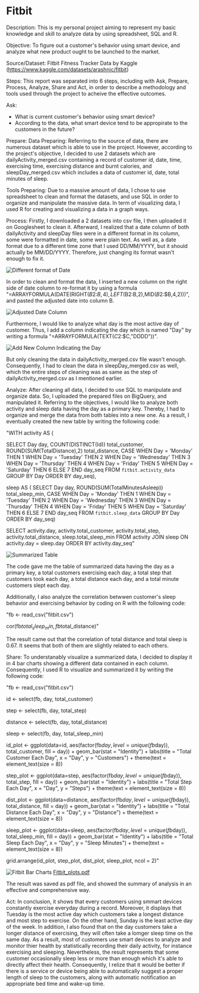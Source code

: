 # Fitbit
Description:
  This is my personal project aiming to represent my basic knowledge and skill to analyze data by using spreadsheet, SQL and R.

Objective: 
  To figure out a customer's behavior using smart device, and analyze what new product ought to be launched to the market.

Source/Dataset:
  Fitbit Fitness Tracker Data by Kaggle (https://www.kaggle.com/datasets/arashnic/fitbit)
  
Steps:
  This report was separated into 6 steps, including with Ask, Prepare, Process, Analyze, Share and Act, in order to describe a methodology and tools used through the project to acheive the effective outcomes.
  
Ask:
  - What is current customer's behavior using smart device?
  - According to the data, what smart device tend to be appropirate to the customers in the future?

Prepare:
  Data Preparing:
   Referring to the source of data, there are numerous dataset which is able to use in the project. However, according to the project's objective, I decided to use 2 datasets which are dailyActivity_merged.csv containing a record of customer id, date, time, exercising time, exercising distance and burnt calories, and sleepDay_merged.csv which includes a data of customer id, date, total minutes of sleep.
   
  Tools Preparing:
   Due to a massive amount of data, I chose to use spreadsheet to clean and format the datasets, and use SQL in order to organize and manipulate the massive data. In term of visualizing data, I used R for creating and visualizing a data in a graph ways.
   
Process:
  Firstly, I downloaded a 2 datasets into csv file, I then uploaded it on Googlesheet to clean it. Afterward, I realized that a date column of both dailyActivity and sleepDay files were in a different format in its column, some were formatted in date, some were plain text. As well as, a date format due to a different time zone that I used DD/MM/YYYY, but it should actually be MM/DD/YYYY. Therefore, just changing its format wasn't enough to fix it.
  
  ![Different format of Date](https://user-images.githubusercontent.com/113785212/190891383-62b867e1-e03c-4c4b-8177-fab73ca6b463.png)
  
  In order to clean and format the data, I inserted a new column on the right side of date column to re-format it by using a formula "=ARRAYFORMULA(DATE(RIGHT($B$2:$B,4),LEFT($B$2:$B,2),MID($B$2:$B,4,2)))", and pasted the adjusted date into column B.
  
  ![Adjusted Date Column](https://user-images.githubusercontent.com/113785212/190892904-20adc3ec-23fe-4c0e-bc65-d0798aeda1d3.png)

  Furthermore, I would like to analyze what day is the most active day of customer. Thus, I add a column indicating the day which is named "Day" by writing a formula "=ARRAYFORMULA(TEXT($C$2:$C,"DDDD"))".

  ![Add New Column Indicating the Day](https://user-images.githubusercontent.com/113785212/190904892-48419f57-b8ac-4183-adc4-8e11f5b0e95b.png)
  
  But only cleaning the data in dailyActivity_merged.csv file wasn't enough. Consequently, I had to clean the data in sleepDay_merged.csv as well, which the entire steps of cleaning was as same as the step of dailyActivity_merged.csv as I mentioned earlier.
  
Analyze:
  After cleaning all data, I decided to use SQL to manipulate and organize data. So, I uploaded the prepared files on BigQuery, and manipulated it. Referring to the objectives, I would like to analyze both activity and sleep data having the day as a primary key. Thereby, I had to organize and merge the data from both tables into a new one. As a result, I eventually created the new table by writing the following code:

"WITH activity AS (

  SELECT
    Day day,
    COUNT(DISTINCT(Id)) total_customer,
    ROUND(SUM(TotalDistance),2) total_distance,
    CASE
      WHEN Day = 'Monday' THEN 1
      WHEN Day = 'Tuesday' THEN 2
      WHEN Day = 'Wednesday' THEN 3
      WHEN Day = 'Thursday' THEN 4
      WHEN Day = 'Friday' THEN 5
      WHEN Day = 'Saturday' THEN 6
      ELSE 7
     END day_seq
   FROM
    `fitbit.activity_data`
   GROUP BY
    Day
   ORDER BY
    day_seq),
    
  sleep AS (
    SELECT
      Day day,
      ROUND(SUM(TotalMinutesAsleep)) total_sleep_min,
      CASE
         WHEN Day = 'Monday' THEN 1
         WHEN Day = 'Tuesday' THEN 2
        WHEN Day = 'Wednesday' THEN 3
        WHEN Day = 'Thursday' THEN 4
        WHEN Day = 'Friday' THEN 5
        WHEN Day = 'Saturday' THEN 6
        ELSE 7
     END day_seq
    FROM
      `fitbit.sleep_data`
    GROUP BY
      Day
    ORDER BY
      day_seq)
      
SELECT
  activity.day,
  activity.total_customer,
  activity.total_step,
  activity.total_distance,
  sleep.total_sleep_min
FROM
  activity
JOIN
  sleep
ON
  activity.day = sleep.day
ORDER BY
  activity.day_seq"
  
  ![Summarized Table](https://user-images.githubusercontent.com/113785212/190912448-a5f481e6-6653-438c-9b05-a280ce425788.png)

  The code gave me the table of summarized data having the day as a primary key, a total customers exercising each day, a total step that customers took each day, a total distance each day, and a total minute customers slept each day.
  
  Additionally, I also analyze the correlation betwwen customer's sleep behavior and exercising behavior by coding on R with the following code:
  
  "fb <- read_csv("fitbit.csv")
  
  cor(fb$total_sleep_min,fb$total_distance)"
  
  The result came out that the correlation of total distance and total sleep is 0.67. It seems that both of them are slightly related to each others.
  
Share:
  To understanably visualize a summarized data, I decided to display it in 4 bar charts showing a different data contained in each column. Consequently, I used R to visualize and summarized it by writing the following code:
  
"fb <- read_csv("fitbit.csv")

id <- select(fb, day, total_customer)

step <- select(fb, day, total_step)

distance <- select(fb, day, total_distance)

sleep <- select(fb, day, total_sleep_min)

id_plot <- ggplot(data=id, aes(factor(fb$day, level = unique(fb$day)), total_customer, fill = day)) +
  geom_bar(stat = "Identity") + labs(title = "Total Customer Each Day", x = "Day", y = "Customers") +
  theme(text = element_text(size = 8))
  
step_plot <- ggplot(data=step, aes(factor(fb$day, level = unique(fb$day)), total_step, fill = day)) +
  geom_bar(stat = "Identity") + labs(title = "Total Step Each Day", x = "Day", y = "Steps") +
  theme(text = element_text(size = 8))
  
dist_plot <- ggplot(data=distance, aes(factor(fb$day, level = unique(fb$day)), total_distance, fill = day)) +
  geom_bar(stat = "Identity") + labs(title = "Total Distance Each Day", x = "Day", y = "Distance") +
  theme(text = element_text(size = 8))
  
sleep_plot <- ggplot(data=sleep, aes(factor(fb$day, level = unique(fb$day)), total_sleep_min, fill = day)) +
  geom_bar(stat = "Identity") + labs(title = "Total Sleep Each Day", x = "Day", y = "Sleep Minutes") +
  theme(text = element_text(size = 8))

grid.arrange(id_plot, step_plot, dist_plot, sleep_plot, ncol = 2)"

  ![Fitbit Bar Charts](https://user-images.githubusercontent.com/113785212/191079070-1fd0d4a7-7e08-4bb5-a397-fea3d4cde9c8.png)
  [Fitbit_plots.pdf](https://github.com/NattawatApi/Fitbit/files/9601108/Fitbit_plots.pdf)

  The result was saved as pdf file, and showed the summary of analysis in an effective and comprehensive way.
  
Act:
  In conclusion, it shows that every customers using smmart devices constantly exercise everyday during a record. Moreover, it displays that Tuesday is the most active day which customers take a longest distance and most step to exercise. On the other hand, Sunday is the least active day of the week. In addition, I also found that on the day customers take a longer distance of exercising, they will often take a lomger sleep time on the same day.
  As a result, most of customers use smart devices to analyze and monitor thier health by statistically recording their daily activity, for instance exercising and sleeping. Nevertheless, the result represents that some customer occasionally sleep less or more than enough which it's able to directly affect their health. Consequently, I relize that it would be better if there is a service or device being able to automatically suggest a proper length of sleep to the customers, along with automatic notification an appropriate bed time and wake-up time.
